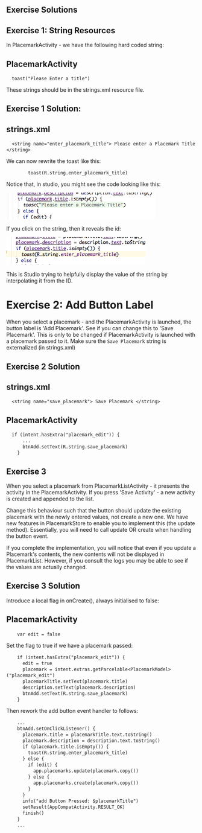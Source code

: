 ## Exercise Solutions


## Exercise 1: String Resources

In PlacemarkActivity - we have the following hard coded string:

## PlacemarkActivity
~~~
  toast("Please Enter a title")
~~~

These strings should be in the strings.xml resource file.

## Exercise 1 Solution:

## strings.xml

~~~
  <string name="enter_placemark_title"> Please enter a Placemark Title </string>
~~~

We can now rewrite the toast like this:

~~~
        toast(R.string.enter_placemark_title)
~~~

Notice that, in studio, you might see the code looking like this:

![](img/05.png)

If you click on the string, then it reveals the id:

![](img/06.png)

This is Studio trying to helpfully display the value of the string by interpolating it from the ID.

# Exercise 2: Add Button Label

When you select a placemark - and the PlacemarkActivity is launched, the button label is 'Add Placemark'. See if you can change this to 'Save Placemark'. This is only to be changed if PlacemarkActivity is launched with a placemark passed to it. Make sure the `Save Placemark` string is externalized (in strings.xml)


## Exercise 2 Solution

## strings.xml

~~~
  <string name="save_placemark"> Save Placemark </string>
~~~


## PlacemarkActivity

~~~
  if (intent.hasExtra("placemark_edit")) {
      ...
      btnAdd.setText(R.string.save_placemark)
    }
~~~

## Exercise 3 

When you select a placemark from PlacemarkListActivity - it presents the activity in the PlacemarkActivity. If you press 'Save Activity' - a new activity is created and appended to the list.

Change this behaviour such that the button should update the existing placemark with the newly entered values, not create a new one.  We have new features in PlacemarkStore to enable you to implement this (the update method). Essentially, you will need to call update OR create when handling the button event.

If you complete the implementation, you will notice that even if you update a Placemark's contents, the new contents will not be displayed in PlacemarkList. However, if you consult the logs you may be able to see if the values are actually changed.  

## Exercise 3 Solution

Introduce a local flag in onCreate(), always initialised to false:

## PlacemarkActivity

~~~
    var edit = false
~~~

Set the flag to true if we have a placemark passed:

~~~
    if (intent.hasExtra("placemark_edit")) {
      edit = true
      placemark = intent.extras.getParcelable<PlacemarkModel>("placemark_edit")
      placemarkTitle.setText(placemark.title)
      description.setText(placemark.description)
      btnAdd.setText(R.string.save_placemark)
    }
~~~

Then rework the add button event handler to follows:

~~~
    ...
    btnAdd.setOnClickListener() {
      placemark.title = placemarkTitle.text.toString()
      placemark.description = description.text.toString()
      if (placemark.title.isEmpty()) {
        toast(R.string.enter_placemark_title)
      } else {
        if (edit) {
          app.placemarks.update(placemark.copy())
        } else {
          app.placemarks.create(placemark.copy())
        }
      }
      info("add Button Pressed: $placemarkTitle")
      setResult(AppCompatActivity.RESULT_OK)
      finish()
    }
    ...
~~~
